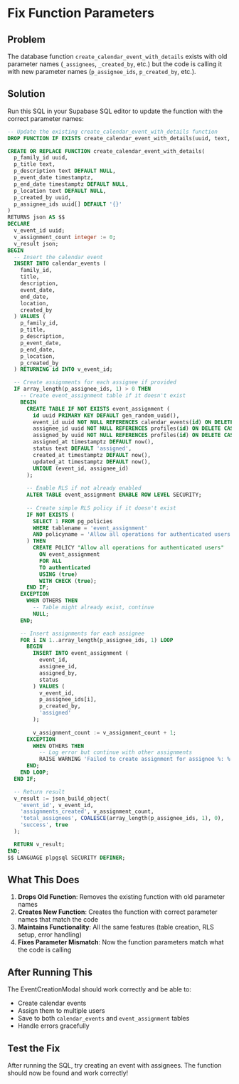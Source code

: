 # Fix Function Parameters

## Problem
The database function `create_calendar_event_with_details` exists with old parameter names (`_assignees`, `_created_by`, etc.) but the code is calling it with new parameter names (`p_assignee_ids`, `p_created_by`, etc.).

## Solution
Run this SQL in your Supabase SQL editor to update the function with the correct parameter names:

```sql
-- Update the existing create_calendar_event_with_details function
DROP FUNCTION IF EXISTS create_calendar_event_with_details(uuid, text, text, timestamptz, timestamptz, text, uuid, uuid[]);

CREATE OR REPLACE FUNCTION create_calendar_event_with_details(
  p_family_id uuid,
  p_title text,
  p_description text DEFAULT NULL,
  p_event_date timestamptz,
  p_end_date timestamptz DEFAULT NULL,
  p_location text DEFAULT NULL,
  p_created_by uuid,
  p_assignee_ids uuid[] DEFAULT '{}'
)
RETURNS json AS $$
DECLARE
  v_event_id uuid;
  v_assignment_count integer := 0;
  v_result json;
BEGIN
  -- Insert the calendar event
  INSERT INTO calendar_events (
    family_id,
    title,
    description,
    event_date,
    end_date,
    location,
    created_by
  ) VALUES (
    p_family_id,
    p_title,
    p_description,
    p_event_date,
    p_end_date,
    p_location,
    p_created_by
  ) RETURNING id INTO v_event_id;

  -- Create assignments for each assignee if provided
  IF array_length(p_assignee_ids, 1) > 0 THEN
    -- Create event_assignment table if it doesn't exist
    BEGIN
      CREATE TABLE IF NOT EXISTS event_assignment (
        id uuid PRIMARY KEY DEFAULT gen_random_uuid(),
        event_id uuid NOT NULL REFERENCES calendar_events(id) ON DELETE CASCADE,
        assignee_id uuid NOT NULL REFERENCES profiles(id) ON DELETE CASCADE,
        assigned_by uuid NOT NULL REFERENCES profiles(id) ON DELETE CASCADE,
        assigned_at timestamptz DEFAULT now(),
        status text DEFAULT 'assigned',
        created_at timestamptz DEFAULT now(),
        updated_at timestamptz DEFAULT now(),
        UNIQUE (event_id, assignee_id)
      );
      
      -- Enable RLS if not already enabled
      ALTER TABLE event_assignment ENABLE ROW LEVEL SECURITY;
      
      -- Create simple RLS policy if it doesn't exist
      IF NOT EXISTS (
        SELECT 1 FROM pg_policies 
        WHERE tablename = 'event_assignment' 
        AND policyname = 'Allow all operations for authenticated users'
      ) THEN
        CREATE POLICY "Allow all operations for authenticated users"
          ON event_assignment
          FOR ALL
          TO authenticated
          USING (true)
          WITH CHECK (true);
      END IF;
    EXCEPTION
      WHEN OTHERS THEN
        -- Table might already exist, continue
        NULL;
    END;

    -- Insert assignments for each assignee
    FOR i IN 1..array_length(p_assignee_ids, 1) LOOP
      BEGIN
        INSERT INTO event_assignment (
          event_id,
          assignee_id,
          assigned_by,
          status
        ) VALUES (
          v_event_id,
          p_assignee_ids[i],
          p_created_by,
          'assigned'
        );
        
        v_assignment_count := v_assignment_count + 1;
      EXCEPTION
        WHEN OTHERS THEN
          -- Log error but continue with other assignments
          RAISE WARNING 'Failed to create assignment for assignee %: %', p_assignee_ids[i], SQLERRM;
      END;
    END LOOP;
  END IF;

  -- Return result
  v_result := json_build_object(
    'event_id', v_event_id,
    'assignments_created', v_assignment_count,
    'total_assignees', COALESCE(array_length(p_assignee_ids, 1), 0),
    'success', true
  );

  RETURN v_result;
END;
$$ LANGUAGE plpgsql SECURITY DEFINER;
```

## What This Does

1. **Drops Old Function**: Removes the existing function with old parameter names
2. **Creates New Function**: Creates the function with correct parameter names that match the code
3. **Maintains Functionality**: All the same features (table creation, RLS setup, error handling)
4. **Fixes Parameter Mismatch**: Now the function parameters match what the code is calling

## After Running This

The EventCreationModal should work correctly and be able to:
- Create calendar events
- Assign them to multiple users
- Save to both `calendar_events` and `event_assignment` tables
- Handle errors gracefully

## Test the Fix

After running the SQL, try creating an event with assignees. The function should now be found and work correctly!
